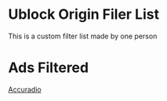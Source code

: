 # Ublock Origin Filer List
This is a custom filter list made by one person

# Ads Filtered
<a href="https://www.accuradio.com/">Accuradio</href>
